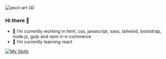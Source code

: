 
![ascii-art (4)](https://github.com/user-attachments/assets/6253d498-8f5f-4d0d-b842-36782971dd02)

### Hi there 👋
- 🔭 I’m currently working in html, css, javascript, sass, tailwind, bootstrap, node.js, gulp and npm in e-commerce
- 🌱 I’m currently learning react
<!--
**kdinosaur/kdinosaur** is a ✨ _special_ ✨ repository because its `README.md` (this file) appears on your GitHub profile.

Here are some ideas to get you started:

- 🔭 I’m currently working on ...
- 🌱 I’m currently learning ...
- 👯 I’m looking to collaborate on ...
- 🤔 I’m looking for help with ...
- 💬 Ask me about ...
- 📫 How to reach me: ...
- 😄 Pronouns: ...
- ⚡ Fun fact: ...
-->
[![My Skills](https://skillicons.dev/icons?i=html,css,tailwind,gulp,nodejs,mysql,npm,sass,flask,heroku,jquery,bootstrap,azure,react,bootstrap,cloudflare,fediverse,py,webstorm,github,&perline=7)](https://skillicons.dev)
